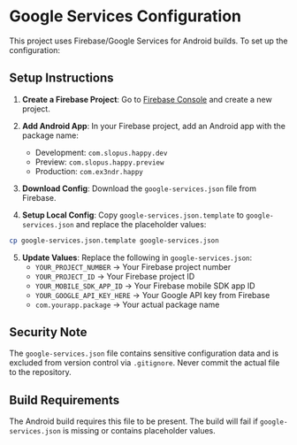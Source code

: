 # Google Services Configuration

This project uses Firebase/Google Services for Android builds. To set up the configuration:

## Setup Instructions

1. **Create a Firebase Project**: Go to [Firebase Console](https://console.firebase.google.com/) and create a new project.

2. **Add Android App**: In your Firebase project, add an Android app with the package name:
   - Development: `com.slopus.happy.dev`
   - Preview: `com.slopus.happy.preview`  
   - Production: `com.ex3ndr.happy`

3. **Download Config**: Download the `google-services.json` file from Firebase.

4. **Setup Local Config**: Copy `google-services.json.template` to `google-services.json` and replace the placeholder values:

```bash
cp google-services.json.template google-services.json
```

5. **Update Values**: Replace the following in `google-services.json`:
   - `YOUR_PROJECT_NUMBER` → Your Firebase project number
   - `YOUR_PROJECT_ID` → Your Firebase project ID  
   - `YOUR_MOBILE_SDK_APP_ID` → Your Firebase mobile SDK app ID
   - `YOUR_GOOGLE_API_KEY_HERE` → Your Google API key from Firebase
   - `com.yourapp.package` → Your actual package name

## Security Note

The `google-services.json` file contains sensitive configuration data and is excluded from version control via `.gitignore`. Never commit the actual file to the repository.

## Build Requirements

The Android build requires this file to be present. The build will fail if `google-services.json` is missing or contains placeholder values.